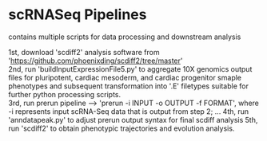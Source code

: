 # scRNASeq Pipelines
 contains multiple scripts for data processing and downstream analysis

 1st, download 'scdiff2' analysis software from 'https://github.com/phoenixding/scdiff2/tree/master' <br>
 2nd, run 'buildInputExpressionFile5.py' to aggregate 10X genomics output files for pluripotent, cardiac mesoderm, and cardiac progenitor smaple phenotypes and subsequent transformation into '.E' filetypes suitable for further python processing scripts. <br>
 3rd, run prerun pipeline --> 'prerun -i INPUT -o OUTPUT -f FORMAT', where -i represents input scRNA-Seq data that is output from step 2; ...
 4th, run 'anndatapeak.py' to adjust prerun output syntax for final scdiff analysis
 5th, run 'scdiff2' to obtain phenotypic trajectories and evolution analysis.
